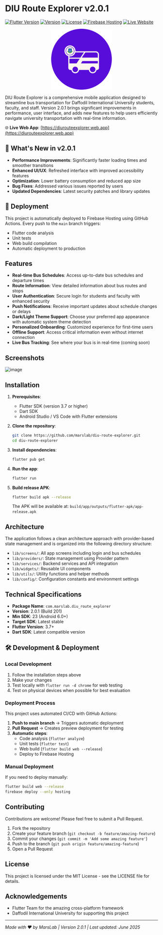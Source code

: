 # DIU Route Explorer v2.0.1

[![Flutter Version](https://img.shields.io/badge/Flutter-3.7+-blue.svg)](https://flutter.dev/)
[![Version](https://img.shields.io/badge/Version-2.0.1-brightgreen.svg)]()
[![License](https://img.shields.io/badge/License-MIT-green.svg)](LICENSE)
[![Firebase Hosting](https://img.shields.io/badge/Firebase-Hosting-orange.svg)](https://diurouteexplorer.web.app)
[![Live Website](https://img.shields.io/badge/Live-Website-success.svg)](https://diurouteexplorer.web.app)

<p align="center">
  <img src="assets/icons/icon.png" alt="DIU Route Explorer Logo" width="200"/>
</p>

DIU Route Explorer is a comprehensive mobile application designed to streamline bus transportation for Daffodil International University students, faculty, and staff. Version 2.0.1 brings significant improvements in performance, user interface, and adds new features to help users efficiently navigate university transportation with real-time information.

🌐 **Live Web App**: [https://diurouteexplorer.web.app](https://diurouteexplorer.web.app)

## 🚀 What's New in v2.0.1

- **Performance Improvements**: Significantly faster loading times and smoother transitions
- **Enhanced UI/UX**: Refreshed interface with improved accessibility features
- **Optimization**: Lower battery consumption and reduced app size
- **Bug Fixes**: Addressed various issues reported by users
- **Updated Dependencies**: Latest security patches and library updates

## 🚀 Deployment

This project is automatically deployed to Firebase Hosting using GitHub Actions. Every push to the `main` branch triggers:
- Flutter code analysis
- Unit tests
- Web build compilation
- Automatic deployment to production

## Features

- **Real-time Bus Schedules**: Access up-to-date bus schedules and departure times
- **Route Information**: View detailed information about bus routes and stops
- **User Authentication**: Secure login for students and faculty with enhanced security
- **Push Notifications**: Receive important updates about schedule changes or delays
- **Dark/Light Theme Support**: Choose your preferred app appearance with automatic system theme detection
- **Personalized Onboarding**: Customized experience for first-time users
- **Offline Support**: Access critical information even without internet connection
- **Live Bus Tracking**: See where your bus is in real-time (coming soon)

## Screenshots

![image](https://github.com/user-attachments/assets/d91ad394-7a94-4017-910a-45d06de04b5e)

## Installation

1. **Prerequisites**:
   - Flutter SDK (version 3.7 or higher)
   - Dart SDK
   - Android Studio / VS Code with Flutter extensions

2. **Clone the repository**:
   ```bash
   git clone https://github.com/marslab/diu-route-explorer.git
   cd diu-route-explorer
   ```

3. **Install dependencies**:
   ```bash
   flutter pub get
   ```

4. **Run the app**:
   ```bash
   flutter run
   ```

5. **Build release APK**:
   ```bash
   flutter build apk --release
   ```
   
   The APK will be available at: `build/app/outputs/flutter-apk/app-release.apk`

## Architecture

The application follows a clean architecture approach with provider-based state management and is organized into the following directory structure:

- `lib/screens/`: All app screens including login and bus schedules
- `lib/providers/`: State management using Provider pattern
- `lib/services/`: Backend services and API integration
- `lib/widgets/`: Reusable UI components
- `lib/utils/`: Utility functions and helper methods
- `lib/config/`: Configuration constants and environment settings

## Technical Specifications

- **Package Name**: `com.marslab.diu_route_explorer`
- **Version**: 2.0.1 (Build 201)
- **Min SDK**: 23 (Android 6.0+)
- **Target SDK**: Latest stable
- **Flutter Version**: 3.7+
- **Dart SDK**: Latest compatible version

## 🛠️ Development & Deployment

### Local Development
1. Follow the installation steps above
2. Make your changes
3. Test locally with `flutter run -d chrome` for web testing
4. Test on physical devices when possible for best evaluation

### Deployment Process
This project uses automated CI/CD with GitHub Actions:

1. **Push to main branch** → Triggers automatic deployment
2. **Pull Request** → Creates preview deployment for testing
3. **Automatic steps**:
   - Code analysis (`flutter analyze`)
   - Unit tests (`flutter test`)
   - Web build (`flutter build web --release`)
   - Deploy to Firebase Hosting

### Manual Deployment
If you need to deploy manually:
```bash
flutter build web --release
firebase deploy --only hosting
```

## Contributing

Contributions are welcome! Please feel free to submit a Pull Request.

1. Fork the repository
2. Create your feature branch (`git checkout -b feature/amazing-feature`)
3. Commit your changes (`git commit -m 'Add some amazing feature'`)
4. Push to the branch (`git push origin feature/amazing-feature`)
5. Open a Pull Request

## License

This project is licensed under the MIT License - see the LICENSE file for details.

## Acknowledgements

- Flutter Team for the amazing cross-platform framework
- Daffodil International University for supporting this project

---

*Made with ❤️ by MarsLab | Version 2.0.1 | Last updated: June 2025*

